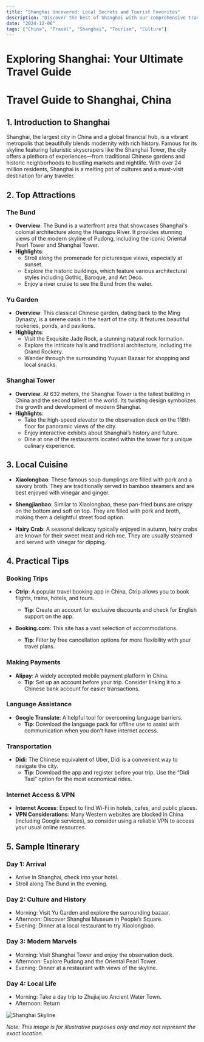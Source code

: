 ```yaml
---
title: "Shanghai Uncovered: Local Secrets and Tourist Favorites"
description: "Discover the best of Shanghai with our comprehensive travel guide. Explore top attractions, savor local cuisine, and get insider tips for an unforgettable Chinese adventure."
date: "2024-12-06"
tags: ["China", "Travel", "Shanghai", "Tourism", "Culture"]
---
```


# Exploring Shanghai: Your Ultimate Travel Guide

# Travel Guide to Shanghai, China

## 1. Introduction to Shanghai
Shanghai, the largest city in China and a global financial hub, is a vibrant metropolis that beautifully blends modernity with rich history. Famous for its skyline featuring futuristic skyscrapers like the Shanghai Tower, the city offers a plethora of experiences—from traditional Chinese gardens and historic neighborhoods to bustling markets and nightlife. With over 24 million residents, Shanghai is a melting pot of cultures and a must-visit destination for any traveler.

## 2. Top Attractions

### The Bund
- **Overview**: The Bund is a waterfront area that showcases Shanghai's colonial architecture along the Huangpu River. It provides stunning views of the modern skyline of Pudong, including the iconic Oriental Pearl Tower and Shanghai Tower.
- **Highlights**:
  - Stroll along the promenade for picturesque views, especially at sunset.
  - Explore the historic buildings, which feature various architectural styles including Gothic, Baroque, and Art Deco.
  - Enjoy a river cruise to see the Bund from the water.

### Yu Garden
- **Overview**: This classical Chinese garden, dating back to the Ming Dynasty, is a serene oasis in the heart of the city. It features beautiful rockeries, ponds, and pavilions.
- **Highlights**:
  - Visit the Exquisite Jade Rock, a stunning natural rock formation.
  - Explore the intricate halls and traditional architecture, including the Grand Rockery.
  - Wander through the surrounding Yuyuan Bazaar for shopping and local snacks.

### Shanghai Tower
- **Overview**: At 632 meters, the Shanghai Tower is the tallest building in China and the second tallest in the world. Its twisting design symbolizes the growth and development of modern Shanghai.
- **Highlights**:
  - Take the high-speed elevator to the observation deck on the 118th floor for panoramic views of the city.
  - Enjoy interactive exhibits about Shanghai’s history and future.
  - Dine at one of the restaurants located within the tower for a unique culinary experience.

## 3. Local Cuisine
- **Xiaolongbao**: These famous soup dumplings are filled with pork and a savory broth. They are traditionally served in bamboo steamers and are best enjoyed with vinegar and ginger.
  
- **Shengjianbao**: Similar to Xiaolongbao, these pan-fried buns are crispy on the bottom and soft on top. They are filled with pork and broth, making them a delightful street food option.
  
- **Hairy Crab**: A seasonal delicacy typically enjoyed in autumn, hairy crabs are known for their sweet meat and rich roe. They are usually steamed and served with vinegar for dipping.

## 4. Practical Tips

### Booking Trips
- **Ctrip**: A popular travel booking app in China, Ctrip allows you to book flights, trains, hotels, and tours. 
  - **Tip**: Create an account for exclusive discounts and check for English support on the app.

- **Booking.com**: This site has a vast selection of accommodations. 
  - **Tip**: Filter by free cancellation options for more flexibility with your travel plans.

### Making Payments
- **Alipay**: A widely accepted mobile payment platform in China. 
  - **Tip**: Set up an account before your trip. Consider linking it to a Chinese bank account for easier transactions.

### Language Assistance
- **Google Translate**: A helpful tool for overcoming language barriers.
  - **Tip**: Download the language pack for offline use to assist with communication when you don’t have internet access.

### Transportation
- **Didi**: The Chinese equivalent of Uber, Didi is a convenient way to navigate the city.
  - **Tip**: Download the app and register before your trip. Use the “Didi Taxi” option for the most economical rides.

### Internet Access & VPN
- **Internet Access**: Expect to find Wi-Fi in hotels, cafes, and public places.
- **VPN Considerations**: Many Western websites are blocked in China (including Google services), so consider using a reliable VPN to access your usual online resources.

## 5. Sample Itinerary

### Day 1: Arrival
- Arrive in Shanghai, check into your hotel.
- Stroll along The Bund in the evening.

### Day 2: Culture and History
- Morning: Visit Yu Garden and explore the surrounding bazaar.
- Afternoon: Discover Shanghai Museum in People’s Square.
- Evening: Dinner at a local restaurant to try Xiaolongbao.

### Day 3: Modern Marvels
- Morning: Visit Shanghai Tower and enjoy the observation deck.
- Afternoon: Explore Pudong and the Oriental Pearl Tower.
- Evening: Dinner at a restaurant with views of the skyline.

### Day 4: Local Life
- Morning: Take a day trip to Zhujiajiao Ancient Water Town.
- Afternoon: Return

<img src="https://source.unsplash.com/1600x900/?Shanghai,cityscape" alt="Shanghai Skyline" loading="lazy">

*Note: This image is for illustrative purposes only and may not represent the exact location.*

